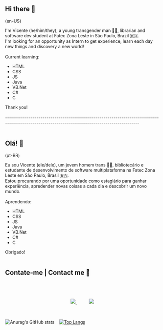 ## Hi there 👋 <br>
(en-US)

I'm Vicente (he/him/they), a young transgender man 🏳️‍⚧️, librarian and software dev student at Fatec Zona Leste in São Paulo, Brazil 🇧🇷.<br>
I'm looking for an opportunity as Intern to get experience, learn each day new things and discovery a new world!<br>
<br>
Current learning:
- HTML
- CSS
- JS
- Java
- VB.Net
- C#
- C

Thank you!<br>
<br>
--------------------------------------------------------------------------------------------------------------------------------------------------<br>
<br>
## Olá! 👋<br>
(pt-BR)

Eu sou Vicente (ele/dele), um jovem homem trans 🏳️‍⚧️, bibliotecário e estudante de desenvolvimento de software multiplataforma na Fatec Zona Leste em São Paulo, Brasil 🇧🇷.<br>
Estou procurando por uma oportunidade como estagiário para ganhar experiência, apredender novas coisas a cada dia e descobrir um novo mundo.<br>
<br> 
Aprendendo:
- HTML
- CSS
- JS
- Java
- VB.Net
- C#
- C

Obrigado!<br><br>

## Contate-me | Contact me 📱<br><br>
<br>
<p align="center">
    <a href="mailto:vincesg96@gmail.com">
        <img src="https://img.shields.io/badge/gmail-D14836?&style=for-the-badge&logo=gmail&logoColor=white&link=mailto:vincesg966@gmail.com">
    </a>
    &nbsp;&nbsp;&nbsp;&nbsp;&nbsp;&nbsp;&nbsp;&nbsp;&nbsp;
    <a href="https://www.linkedin.com/in/vincesgoncalves/">
        <img src="https://img.shields.io/badge/linkedin-%230077B5.svg?&style=for-the-badge&logo=linkedin&logoColor=white&link=mailto:https://www.linkedin.com/in/vincesgoncalves/">
    </a>
</p>

<br><br>
![Anurag's GitHub stats](https://github-readme-stats.vercel.app/api?username=vicentesantos&show_icons=true&theme=radical)&nbsp;&nbsp;&nbsp;
[![Top Langs](https://github-readme-stats.vercel.app/api/top-langs/?username=vicentesantos&layout=compact&theme=radical)](https://github.com/anuraghazra/github-readme-stats)




<!--
**vicentesantos/vicentesantos** is a ✨ _special_ ✨ repository because its `README.md` (this file) appears on your GitHub profile.

Here are some ideas to get you started:

- 🔭 I’m currently working on ...
- 🌱 I’m currently learning ...
- 👯 I’m looking to collaborate on ...
- 🤔 I’m looking for help with ...
- 💬 Ask me about ...
- 📫 How to reach me: ...
- 😄 Pronouns: ...
- ⚡ Fun fact: ...
-->
